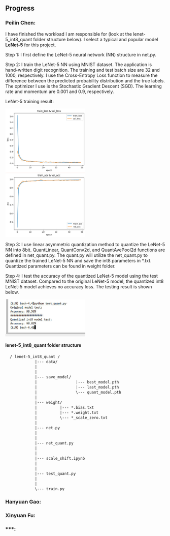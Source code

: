
## Progress

### Peilin Chen:

I have finished the workload I am responsible for (look at the lenet-5_int8_quant folder structure below). I select a typical and popular model **LeNet-5** for this project. 

Step 1: I first define the LeNet-5 neural network (NN) structure in net.py.

Step 2: I train the LeNet-5 NN using MNIST dataset. The application is hand-written digit recognition. The training and test batch size are 32 and 1000, respectively. I use the Cross-Entropy Loss function to measure the difference between the predicted probability distribution and the true labels. The optimizer I use is the Stochastic Gradient Descent (SGD). The learning rate and momentum are 0.001 and 0.9, respectively. 

LeNet-5 training result:

<img src="/figs/train_loss_and_val_loss.jpg" alt="architecture" align="center" width="50%">

<img src="/figs/train_acc_and_val_acc.jpg" alt="architecture" align="center" width="50%">

Step 3: I use linear asymmetric quantization method to quantize the LeNet-5 NN into 8bit. QuantLinear, QuantConv2d, and QuantAvePool2d functions are defined in net_quant.py. The quant.py will utilize the net_quant.py to quantize the trained LeNet-5 NN and save the int8 parameters in *.txt. Quantized parameters can be found in weight folder.

Step 4: I test the accuracy of the quantized LeNet-5 model using the test MNIST dataset. Compared to the original LeNet-5 model, the quantized int8 LeNet-5 model achieves no accuracy loss. The testing result is shown below.

<img src="/figs/test_quant_model.jpg" alt="architecture" align="center" width="50%">


#### lenet-5_int8_quant folder structure
```
  / lenet-5_int8_quant /
             |--- data/
             |      
             |
             |--- save_model/
             |                 |--- best_model.pth
             |                 |--- last_model.pth
             |                 \--- quant_model.pth
             |
             |--- weight/
             |          |--- *.bias.txt
             |          |--- *.weight.txt
             |          \--- *_scale_zero.txt
             |
             |--- net.py
             |
             |
             |--- net_quant.py
             |
             |
             |--- scale_shift.ipynb
             |           
             |
             |--- test_quant.py
             |
             |
             \--- train.py
```

### Hanyuan Gao:




### Xinyuan Fu:




### ***:
